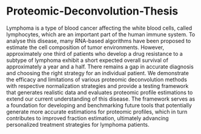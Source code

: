 # Proteomic-Deconvolution-Thesis
Lymphoma is a type of blood cancer affecting the white blood cells, called lymphocytes, which are an important part of the human immune system. To analyse this disease, many RNA-based algorithms have been proposed to estimate the cell composition of tumor environments. However, approximately one third of patients who develop a drug resistance to a subtype of lymphoma exhibit a short expected overall survival of approximately a year and a half. There remains a gap in accurate diagnosis and choosing the right strategy for an individual patient. We demonstrate the efficacy and limitations of various proteomic deconvolution methods with respective normalization strategies and provide a testing framework that generates realistic data and evaluates proteomic profile estimations to extend our current understanding of this disease.
The framework serves as a foundation for developing and benchmarking future tools that potentially generate more accurate estimations for proteomic profiles, which in turn contributes to improved fraction estimation, ultimately advancing personalized treatment strategies for lymphoma patients.

